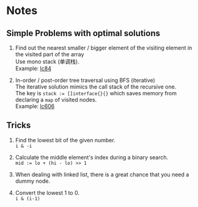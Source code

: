 # Notes

## Simple Problems with optimal solutions

1. Find out the nearest smaller / bigger element of the visiting element in the visited part of the array  
Use mono stack (单调栈).  
Example: [lc84](../golang/lc84LargestRectangleInHistogram.go)

2. In-order / post-order tree traversal using BFS (iterative)  
The iterative solution mimics the call stack of the recursive one.  
The key is `stack := []interface{}{}` which saves memory from declaring a `map` of visited nodes.  
Example: [lc606](../golang/lc606ConstructStringFromBinaryTree.go)

## Tricks

1. Find the lowest bit of the given number.  
`i & -i`

2. Calculate the middle element's index during a binary search.  
`mid := lo + (hi - lo) >> 1`

3. When dealing with linked list, there is a great chance that you need a dummy node.

4. Convert the lowest 1 to 0.  
`i & (i-1)`